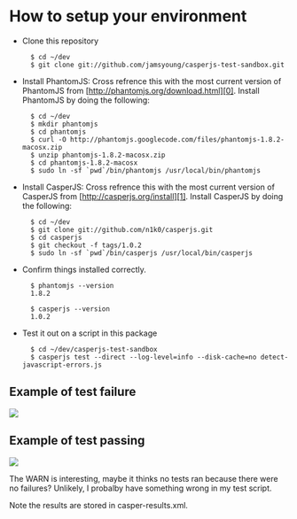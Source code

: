 # How to setup your environment

- Clone this repository

        $ cd ~/dev
        $ git clone git://github.com/jamsyoung/casperjs-test-sandbox.git


- Install PhantomJS: Cross refrence this with the most current version of
  PhantomJS from [http://phantomjs.org/download.html][0].  Install PhantomJS by
  doing the following:

        $ cd ~/dev
        $ mkdir phantomjs
        $ cd phantomjs
        $ curl -O http://phantomjs.googlecode.com/files/phantomjs-1.8.2-macosx.zip
        $ unzip phantomjs-1.8.2-macosx.zip
        $ cd phantomjs-1.8.2-macosx
        $ sudo ln -sf `pwd`/bin/phantomjs /usr/local/bin/phantomjs


- Install CasperJS: Cross refrence this with the most current version of
  CasperJS from [http://casperjs.org/install][1].  Install CasperJS by doing
  the following:

        $ cd ~/dev
        $ git clone git://github.com/n1k0/casperjs.git
        $ cd casperjs
        $ git checkout -f tags/1.0.2
        $ sudo ln -sf `pwd`/bin/casperjs /usr/local/bin/casperjs


- Confirm things installed correctly.

        $ phantomjs --version
        1.8.2

        $ casperjs --version
        1.0.2


- Test it out on a script in this package

        $ cd ~/dev/casperjs-test-sandbox
        $ casperjs test --direct --log-level=info --disk-cache=no detect-javascript-errors.js


## Example of test failure
![](http://grab.by/kT16)


## Example of test passing
![](http://grab.by/kT1k)

The WARN is interesting, maybe it thinks no tests ran because there were no
failures?  Unlikely, I probalby have something wrong in my test script.

Note the results are stored in casper-results.xml.




[0]: http://casperjs.org/install
[1]: http://phantomjs.org/download.html

